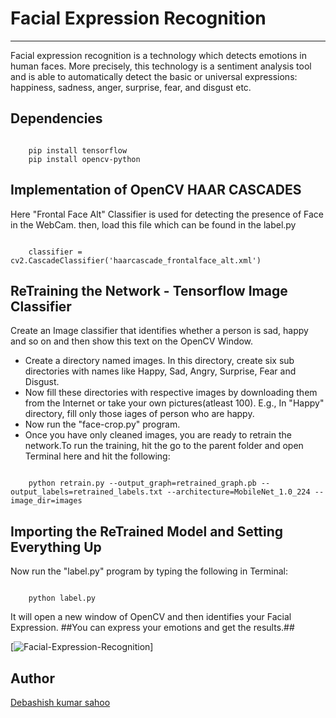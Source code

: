 # Facial Expression Recognition
***


Facial expression recognition is a technology which detects emotions in human faces. More precisely, this technology is a sentiment analysis tool and is able to automatically detect the basic or universal expressions: happiness, sadness, anger, surprise, fear, and disgust etc.


## Dependencies


<code>
    pip install tensorflow
    pip install opencv-python
</code>


## Implementation of OpenCV HAAR CASCADES


Here "Frontal Face Alt" Classifier is used for detecting the presence of Face in the WebCam.
then, load this file which can be found in the label.py


<code>
    classifier = cv2.CascadeClassifier('haarcascade_frontalface_alt.xml')
</code>


## ReTraining the Network - Tensorflow Image Classifier


Create an Image classifier that identifies whether a person is sad, happy and so on and then show this text on the OpenCV Window.

- Create a directory named images. In this directory, create six sub directories with names like Happy, Sad, Angry, Surprise, Fear and Disgust.
- Now fill these directories with respective images by downloading them from the Internet or take your own pictures(atleast 100). E.g., In "Happy" directory, fill only those iages of person who are happy.
- Now run the "face-crop.py" program.
- Once you have only cleaned images, you are ready to retrain the network.To run the training, hit the go to the parent folder and open Terminal here and hit the following:


<code>
    python retrain.py --output_graph=retrained_graph.pb --output_labels=retrained_labels.txt --architecture=MobileNet_1.0_224 --image_dir=images
</code>


## Importing the ReTrained Model and Setting Everything Up


Now run the "label.py" program by typing the following in Terminal:


<code>
    python label.py
</code>


It will open a new window of OpenCV and then identifies your Facial Expression. ##You can express your emotions and get the results.##


[![Facial-Expression-Recognition](https://i1.wp.com/sefiks.com/wp-content/uploads/2018/01/kid-expressions-cover.png?resize=560%2C9999&ssl=1)]

## Author

[Debashish kumar sahoo](https://github.com/Debashish-hub)